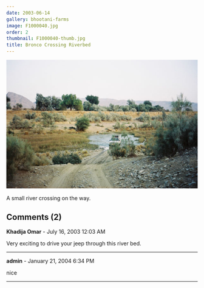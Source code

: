 ```yaml
---
date: 2003-06-14
gallery: bhootani-farms
image: F1000040.jpg
order: 2
thumbnail: F1000040-thumb.jpg
title: Bronco Crossing Riverbed
---
```


![Bronco Crossing Riverbed](./F1000040.jpg)

A small river crossing on the way.

<div id="comments">

## Comments (2)

**Khadija Omar** - July 16, 2003 12:03 AM

Very exciting to drive your jeep through this river bed.

---

**admin** - January 21, 2004  6:34 PM

nice

---

</div>